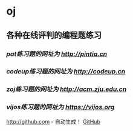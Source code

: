 # oj
## 各种在线评判的编程题练习
### *pat练习题的网址为 http://pintia.cn*
### *codeup练习题的网址为 http://codeup.cn*
### *zoj练习题的网址为 http://acm.zju.edu.cn*
### *vijos练习题的网址为 https://vijos.org*
http://github.com - 自动生成！
[GitHub](http://github.com)